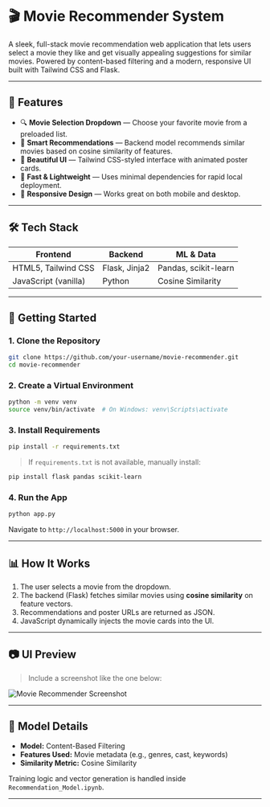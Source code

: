 
# 🎬 Movie Recommender System

A sleek, full-stack movie recommendation web application that lets users select a movie they like and get visually appealing suggestions for similar movies. Powered by content-based filtering and a modern, responsive UI built with Tailwind CSS and Flask.

---

## 🌟 Features

* 🔍 **Movie Selection Dropdown** — Choose your favorite movie from a preloaded list.
* 🤖 **Smart Recommendations** — Backend model recommends similar movies based on cosine similarity of features.
* 🎨 **Beautiful UI** — Tailwind CSS-styled interface with animated poster cards.
* 🚀 **Fast & Lightweight** — Uses minimal dependencies for rapid local deployment.
* 📱 **Responsive Design** — Works great on both mobile and desktop.

---

## 🛠️ Tech Stack

| Frontend             | Backend       | ML & Data            |
| -------------------- | ------------- | -------------------- |
| HTML5, Tailwind CSS  | Flask, Jinja2 | Pandas, scikit-learn |
| JavaScript (vanilla) | Python        | Cosine Similarity    |

---


## 🚀 Getting Started

### 1. Clone the Repository

```bash
git clone https://github.com/your-username/movie-recommender.git
cd movie-recommender
```

### 2. Create a Virtual Environment

```bash
python -m venv venv
source venv/bin/activate  # On Windows: venv\Scripts\activate
```

### 3. Install Requirements

```bash
pip install -r requirements.txt
```

> If `requirements.txt` is not available, manually install:

```bash
pip install flask pandas scikit-learn
```

### 4. Run the App

```bash
python app.py
```

Navigate to `http://localhost:5000` in your browser.

---

## 📊 How It Works

1. The user selects a movie from the dropdown.
2. The backend (Flask) fetches similar movies using **cosine similarity** on feature vectors.
3. Recommendations and poster URLs are returned as JSON.
4. JavaScript dynamically injects the movie cards into the UI.

---

## 📷 UI Preview

> Include a screenshot like the one below:

![Movie Recommender Screenshot](preview.png)

---

## 🧠 Model Details

* **Model:** Content-Based Filtering
* **Features Used:** Movie metadata (e.g., genres, cast, keywords)
* **Similarity Metric:** Cosine Similarity

Training logic and vector generation is handled inside `Recommendation_Model.ipynb`.

---



